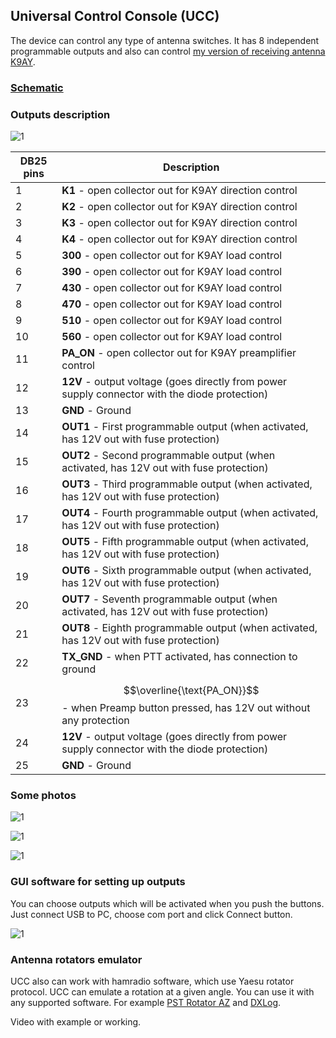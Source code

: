 ## Universal Control Console (UCC)

The device can control any type of antenna switches. It has 8 independent programmable outputs and also can control [my version of receiving antenna K9AY](https://github.com/ra0sms/K9AY_with_wifi).

### [Schematic](KiCad/wired_console_k9ay/wired_console_k9ay.pdf)

### Outputs description

![1](pics/db25_outs.png)

| DB25 pins | Description                                                  |
| --------- | ------------------------------------------------------------ |
| 1         | **K1** - open collector out for K9AY direction control       |
| 2         | **K2** - open collector out for K9AY direction control       |
| 3         | **K3** - open collector out for K9AY direction control       |
| 4         | **K4** - open collector out for K9AY direction control       |
| 5         | **300** - open collector out for K9AY load control           |
| 6         | **390** - open collector out for K9AY load control           |
| 7         | **430** - open collector out for K9AY load control           |
| 8         | **470** - open collector out for K9AY load control           |
| 9         | **510** - open collector out for K9AY load control           |
| 10        | **560** - open collector out for K9AY load control           |
| 11        | **PA_ON** - open collector out for K9AY preamplifier control |
| 12        | **12V** - output voltage (goes directly from power supply connector with the diode protection) |
| 13        | **GND** - Ground                                             |
| 14        | **OUT1** - First programmable output (when activated, has 12V out with fuse protection) |
| 15        | **OUT2** - Second programmable output (when activated, has 12V out with fuse protection) |
| 16        | **OUT3** - Third programmable output (when activated, has 12V out with fuse protection) |
| 17        | **OUT4** - Fourth programmable output (when activated, has 12V out with fuse protection) |
| 18        | **OUT5** - Fifth programmable output (when activated, has 12V out with fuse protection) |
| 19        | **OUT6** - Sixth programmable output (when activated, has 12V out with fuse protection) |
| 20        | **OUT7** - Seventh programmable output (when activated, has 12V out with fuse protection) |
| 21        | **OUT8** - Eighth programmable output (when activated, has 12V out with fuse protection) |
| 22        | **TX_GND** - when PTT activated, has connection to ground    |
| 23        | $$\overline{\text{PA_ON}}$$ - when Preamp button pressed, has 12V out without any protection |
| 24        | **12V** - output voltage (goes directly from power supply connector with the diode protection) |
| 25        | **GND** - Ground                                             |

### Some photos



![1](pics/1.jpg)

![1](pics/2.jpg)

![1](pics/3.jpg)

### GUI software for setting up outputs

You can choose outputs which will be activated when you push the buttons. Just connect USB to PC, choose com port and click Connect button.

![1](pics/gui_for_ucc.png)

### Antenna rotators emulator

UCC also can work with hamradio software, which use Yaesu rotator protocol. UCC can emulate a rotation at a given angle. You can use it with any supported software. For example [PST Rotator AZ](https://www.pstrotator.com/) and [DXLog](https://dxlog.net/).

Video with example or working.



